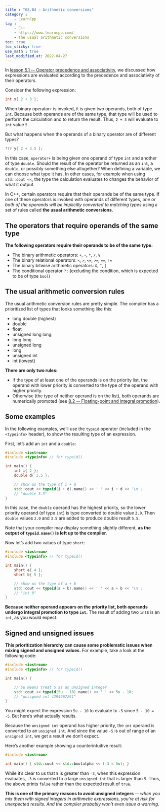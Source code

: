 ```yaml
---
title : "08.04 — Arithmetic conversions"
category :
    - LearnCpp
tag : 
    - C++
    - https://www.learncpp.com/
    - the usual arithmetic conversions
toc: true  
toc_sticky: true 
use_math : true
last_modified_at: 2022-04-27
---
```



In [lesson 5.1 -- Operator precedence and associativity](https://www.learncpp.com/cpp-tutorial/operator-precedence-and-associativity/), we discussed how expressions are evaluated according to the precedence and associativity of their operators.

Consider the following expression:

```c++
int x{ 2 + 3 };
```

When binary operator`+` is invoked, it is given two operands, both of type `int`. Because both operands are of the same type, that type will be used to perform the calculation and to return the result. Thus, `2 + 3` will evaluate to `int` value `5`.

But what happens when the operands of a binary operator are of different types?

```c++
??? y{ 2 + 3.5 };
```

In this case, `operator+` is being given one operand of type `int` and another of type `double`. Should the result of the operator be returned as an `int`, a `double`, or possibly something else altogether? When defining a variable, we can choose what type it has. In other cases, for example when using `std::cout <<`, the type the calculation evaluates to changes the behavior of what it output.

In C++, certain operators require that their operands be of the same type. If one of these operators is invoked with operands of different types, *one or both of the operands will be implicitly converted to matching types* using a set of rules called **the usual arithmetic conversions**.


## The operators that require operands of the same type

**The following operators require their operands to be of the same type:**

- The binary arithmetic operators: `+`, `-`, `*`, `/`, `%`
- The binary relational operators: `<`, `>`, `<=`, `>=`, `==`, `!=`
- The binary bitwise arithmetic operators: `&`, `^`, `|`
- The conditional operator `?:` (excluding the condition, which is expected to be of type `bool`)


## The usual arithmetic conversion rules

The usual arithmetic conversion rules are pretty simple. The compiler has a prioritized list of types that looks something like this:

- long double (highest)
- double
- float
- unsigned long long
- long long
- unsigned long
- long
- unsigned int
- int (lowest)

**There are only two rules:**

- If the type of at least one of the operands is on the priority list, the operand with lower priority is converted to the type of the operand with higher priority.
- Otherwise (the type of neither operand is on the list), both operands are numerically promoted (see [8.2 -- Floating-point and integral promotion](https://www.learncpp.com/cpp-tutorial/floating-point-and-integral-promotion/)).


## Some examples

In the following examples, we’ll use the `typeid` operator (included in the `<typeinfo>` header), to show the resulting type of an expression.

First, let’s add an `int` and a `double`:

```c++
#include <iostream>
#include <typeinfo> // for typeid()

int main() {
    int i{ 2 };
    double d{ 3.5 };

    // show us the type of i + d
    std::cout << typeid(i + d).name() << ' ' << i + d << '\n'; 
    // "double 5.5"
}
```

In this case, the `double` operand has the highest priority, so the lower priority operand (of type `int`) is type converted to double value `2.0`. Then `double` values `2.0` and `3.5` are added to produce double result `5.5`.

Note that your compiler may display something slightly different, **as the output of `typeid.name()` is left up to the compiler**.

Now let’s add two values of type `short`:

```c++
#include <iostream>
#include <typeinfo> // for typeid()

int main() {
    short a{ 4 };
    short b{ 5 };

    // show us the type of a + b
    std::cout << typeid(a + b).name() << ' ' << a + b << '\n'; 
    // "int 9"
}
```

**Because neither operand appears on the priority list, both operands undergo integral promotion to type `int`.** The result of adding two `int`s is an `int`, as you would expect.


## Signed and unsigned issues

**This prioritization hierarchy can cause some problematic issues when mixing signed and unsigned values.** For example, take a look at the following code:

```c++
#include <iostream>
#include <typeinfo> // for typeid()

int main() {

    // 5u means treat 5 as an unsigned integer
    std::cout << typeid(5u - 10).name() << ' ' << 5u - 10; 
    // "unsigned int 4294967291"
}
```

You might expect the expression `5u - 10` to evaluate to `-5` since `5 - 10 = -5`. But here’s what actually results.

Because the `unsigned int` operand has higher priority, the `int` operand is converted to an `unsigned int`. And since the value `-5` is out of range of an `unsigned int`, we get a result we don’t expect.

Here’s another example showing a counterintuitive result:

```c++
#include <iostream>

int main() { std::cout << std::boolalpha << (-3 < 5u); }
```

While it’s clear to us that `5` is greater than `-3`, when this expression evaluates, `-3` is converted to a large `unsigned int` that is larger than `5`. Thus, the above prints `false` rather than the expected result of `true`.

**This is one of the primary reasons to avoid unsigned integers** -- *when you mix them with signed integers in arithmetic expressions, you’re at risk for unexpected results. And the compiler probably won’t even issue a warning.*